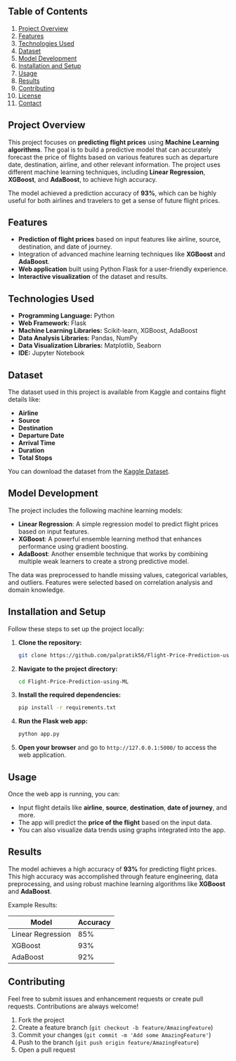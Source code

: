 ## Table of Contents
1. [Project Overview](#project-overview)
2. [Features](#features)
3. [Technologies Used](#technologies-used)
4. [Dataset](#dataset)
5. [Model Development](#model-development)
6. [Installation and Setup](#installation-and-setup)
7. [Usage](#usage)
8. [Results](#results)
9. [Contributing](#contributing)
10. [License](#license)
11. [Contact](#contact)

## Project Overview

This project focuses on **predicting flight prices** using **Machine Learning algorithms**. The goal is to build a predictive model that can accurately forecast the price of flights based on various features such as departure date, destination, airline, and other relevant information. The project uses different machine learning techniques, including **Linear Regression**, **XGBoost**, and **AdaBoost**, to achieve high accuracy.

The model achieved a prediction accuracy of **93%**, which can be highly useful for both airlines and travelers to get a sense of future flight prices.

## Features

- **Prediction of flight prices** based on input features like airline, source, destination, and date of journey.
- Integration of advanced machine learning techniques like **XGBoost** and **AdaBoost**.
- **Web application** built using Python Flask for a user-friendly experience.
- **Interactive visualization** of the dataset and results.

## Technologies Used

- **Programming Language:** Python
- **Web Framework:** Flask
- **Machine Learning Libraries:** Scikit-learn, XGBoost, AdaBoost
- **Data Analysis Libraries:** Pandas, NumPy
- **Data Visualization Libraries:** Matplotlib, Seaborn
- **IDE:** Jupyter Notebook

## Dataset

The dataset used in this project is available from Kaggle and contains flight details like:

- **Airline**
- **Source**
- **Destination**
- **Departure Date**
- **Arrival Time**
- **Duration**
- **Total Stops**

You can download the dataset from the [Kaggle Dataset](https://www.kaggle.com/datasets).

## Model Development

The project includes the following machine learning models:

- **Linear Regression**: A simple regression model to predict flight prices based on input features.
- **XGBoost**: A powerful ensemble learning method that enhances performance using gradient boosting.
- **AdaBoost**: Another ensemble technique that works by combining multiple weak learners to create a strong predictive model.

The data was preprocessed to handle missing values, categorical variables, and outliers. Features were selected based on correlation analysis and domain knowledge.

## Installation and Setup

Follow these steps to set up the project locally:

1. **Clone the repository:**
    ```bash
    git clone https://github.com/palpratik56/Flight-Price-Prediction-using-ML.git
    ```
2. **Navigate to the project directory:**
    ```bash
    cd Flight-Price-Prediction-using-ML
    ```
3. **Install the required dependencies:**
    ```bash
    pip install -r requirements.txt
    ```
4. **Run the Flask web app:**
    ```bash
    python app.py
    ```
5. **Open your browser** and go to `http://127.0.0.1:5000/` to access the web application.

## Usage

Once the web app is running, you can:

- Input flight details like **airline**, **source**, **destination**, **date of journey**, and more.
- The app will predict the **price of the flight** based on the input data.
- You can also visualize data trends using graphs integrated into the app.

## Results

The model achieves a high accuracy of **93%** for predicting flight prices. This high accuracy was accomplished through feature engineering, data preprocessing, and using robust machine learning algorithms like **XGBoost** and **AdaBoost**.

Example Results:

| Model           | Accuracy |
|-----------------|----------|
| Linear Regression | 85%      |
| XGBoost         | 93%      |
| AdaBoost        | 92%      |

## Contributing

Feel free to submit issues and enhancement requests or create pull requests. Contributions are always welcome!

1. Fork the project
2. Create a feature branch (`git checkout -b feature/AmazingFeature`)
3. Commit your changes (`git commit -m 'Add some AmazingFeature'`)
4. Push to the branch (`git push origin feature/AmazingFeature`)
5. Open a pull request
